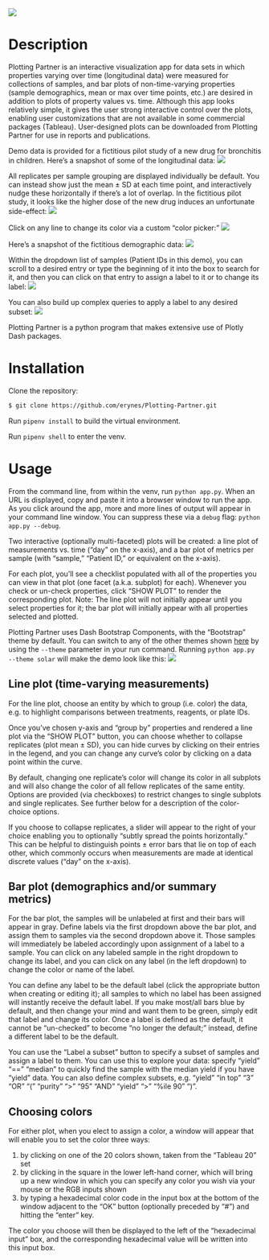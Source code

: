 <img src='assets/PPpp.png' width='auto' height='auto' max-height='120px'>

# Description

Plotting Partner is an interactive visualization app for data sets in which
properties varying over time (longitudinal data) were measured for collections
of samples, and bar plots of non-time-varying properties (sample demographics,
mean or max over time points, etc.) are desired in addition to plots of
property values vs. time. Although this app looks relatively simple,
it gives the user strong interactive control over the plots, enabling
user customizations that are not available in some commercial packages
(Tableau). User-designed plots can be downloaded from Plotting Partner
for use in reports and publications.

Demo data is provided for a fictitious pilot study of a new drug
for bronchitis in children. Here&rsquo;s a snapshot of some of the
longitudinal data:
<img src='assets/example01_linePlot.png' width='auto' height='auto' max-height='500px'>

All replicates per sample grouping are displayed individually be default.
You can instead show just the mean ± SD at each time point, and
interactively nudge these horizontally if there&rsquo;s a lot of overlap.
In the fictitious pilot study, it looks like the higher dose of the new
drug induces an unfortunate side-effect:
<img src='assets/example02_linePlotMeanSD.png' width='auto' height='auto' max-height='500px'>

Click on any line to change its color via a custom &ldquo;color picker:&rdquo;
<img src='assets/example03_colorPicker.png' width='auto' height='auto' max-height='200px'>

Here&rsquo;s a snapshot of the fictitious demographic data:
<img src='assets/example04_barPlot.png' width='auto' height='auto' max-height='400px'>

Within the dropdown list of samples (Patient IDs in this demo), you can
scroll to a desired entry or type the beginning of it into the box to search for it,
and then you can click on that entry to assign a label to it or to change its label:
<img src='assets/example05_barPlotSampleDropdown.png' width='auto' height='auto' max-height='400px'>

You can also build up complex queries to apply a label to any desired subset:
<img src='assets/example06_barPlotComplexQuery.png' width='auto' height='auto' max-height='250px'>


Plotting Partner is a python program that makes extensive use
of Plotly Dash packages.

# Installation

Clone the repository:  
```bash
$ git clone https://github.com/erynes/Plotting-Partner.git

```

Run `pipenv install` to build the virtual environment.

Run `pipenv shell` to enter the venv.

# Usage

From the command line, from within the venv, run `python app.py`.
When an URL is displayed, copy and paste it into a browser window to run the app.
As you click around the app, more and more lines of output will appear in your
command line window. You can suppress these via a `debug` flag: `python app.py --debug`.

Two interactive (optionally multi-faceted) plots will be created: a line plot of measurements vs. time
(&ldquo;day&rdquo; on the x-axis), and a bar plot of metrics per sample (with &ldquo;sample,&rdquo;
&ldquo;Patient ID,&rdquo; or equivalent on the x-axis).

For each plot, you&rsquo;ll see a checklist populated with all of the properties you can view in that plot
(one facet (a.k.a. subplot) for each). Whenever you check or un-check properties, click &ldquo;SHOW PLOT&rdquo;
to render the corresponding plot. Note: The line plot will not initially appear until you select properties for it;
the bar plot will initially appear with all properties selected and plotted.

Plotting Partner uses Dash Bootstrap Components, with the &ldquo;Bootstrap&rdquo; theme by default.
You can switch to any of the other themes shown
<a href="https://dash-bootstrap-components.opensource.faculty.ai/docs/themes/explorer/" target="_blank">here</a>
by using the `--theme` parameter in your run command. Running `python app.py --theme solar`
will make the demo look like this:
<img src='assets/example07_dbcThemeSupplied.png' width='auto' height='auto' max-height='300px'>

## Line plot (time-varying measurements)

For the line plot, choose an entity by which to group (i.e. color) the data,
e.g. to highlight comparisons between treatments, reagents, or plate IDs.

Once you&rsquo;ve chosen y-axis and &ldquo;group by&rdquo; properties and
rendered a line plot via the &ldquo;SHOW PLOT&rdquo; button, you can choose whether to
collapse replicates (plot mean ± SD), you can hide curves by clicking on their entries in the
legend, and you can change any curve&rsquo;s color by clicking on a data point within the curve.

By default, changing one replicate&rsquo;s color will change its color in all subplots
and will also change the color of all fellow replicates of the same entity.
Options are provided (via checkboxes) to restrict changes to single subplots
and single replicates. See further below for a description of the color-choice options.  

If you choose to collapse replicates, a slider will appear to the right of your choice
enabling you to optionally &ldquo;subtly spread the points horizontally.&rdquo;
This can be helpful to distinguish points ± error bars that lie on top of each other,
which commonly occurs when measurements are made at identical discrete values
(&ldquo;day&rdquo; on the x-axis).

## Bar plot (demographics and/or summary metrics)

For the bar plot, the samples will be unlabeled at first
and their bars will appear in gray. Define labels via the first dropdown above the bar plot,
and assign them to samples via the second dropdown above it. Those samples will immediately
be labeled accordingly upon assignment of a label to a sample. You can click on any labeled
sample in the right dropdown to change its label, and you can click on any label (in the left
dropdown) to change the color or name of the label.

You can define any label to be the default label (click the appropriate button when creating
or editing it); all samples to which no label has been assigned will instantly receive the
default label. If you make most/all bars blue by default, and then change your mind
and want them to be green, simply edit that label and change its color. Once a label is
defined as the default, it cannot be &ldquo;un-checked&rdquo; to become &ldquo;no longer
the default;&rdquo; instead, define a different label to be the default.

You can use the &ldquo;Label a subset&rdquo; button to specify a subset of samples and
assign a label to them. You can use this to explore your data: specify &ldquo;yield&rdquo;
&ldquo;==&rdquo; &ldquo;median&rdquo; to quickly find the sample with the median yield if you
have &ldquo;yield&rdquo; data. You can also define complex subsets, e.g. &ldquo;yield&rdquo;
&ldquo;in top&rdquo; &ldquo;3&rdquo; &ldquo;OR&rdquo; &ldquo;(&rdquo; &ldquo;purity&rdquo;
&ldquo;&gt;&rdquo; &ldquo;95&rdquo; &ldquo;AND&rdquo; &ldquo;yield&rdquo; &ldquo;&gt;&rdquo;
&ldquo;%ile 90&rdquo; &ldquo;)&rdquo;.

## Choosing colors

For either plot, when you elect to assign a color, a window will appear
that will enable you to set the color three ways:  
1. by clicking on one of the 20 colors shown, taken from the &ldquo;Tableau 20&rdquo; set  
2. by clicking in the square in the lower left-hand corner, which will bring up a new window
in which you can specify any color you wish via your mouse or the RGB inputs shown  
3. by typing a hexadecimal color code in the input box at the bottom of the window
adjacent to the &ldquo;OK&rdquo; button (optionally preceded by &ldquo;#&rdquo;)
and hitting the &ldquo;enter&rdquo; key.

The color you choose will then be displayed to the left of the &ldquo;hexadecimal input&rdquo;
box, and the corresponding hexadecimal value will be written into this input box.
